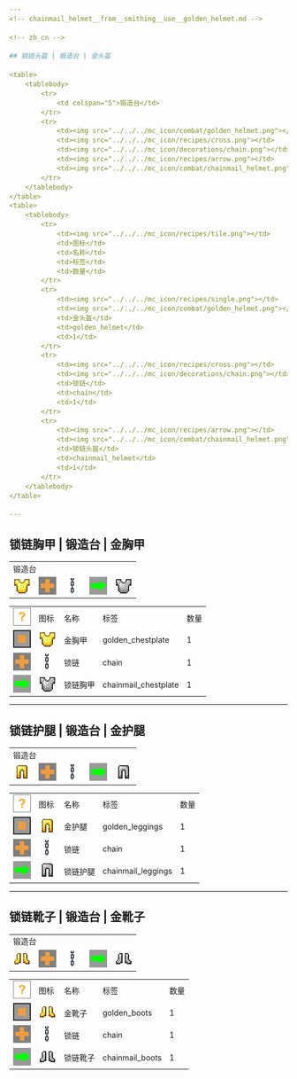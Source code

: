 ```yaml
---
<!-- chainmail_helmet__from__smithing__use__golden_helmet.md -->

<!-- zh_cn -->

## 锁链头盔 | 锻造台 | 金头盔

<table>
	<tablebody>
		<tr>
			<td colspan="5">锻造台</td>
		</tr>
		<tr>
			<td><img src="../../../mc_icon/combat/golden_helmet.png"></td>
			<td><img src="../../../mc_icon/recipes/cross.png"></td>
			<td><img src="../../../mc_icon/decorations/chain.png"></td>
			<td><img src="../../../mc_icon/recipes/arrow.png"></td>
			<td><img src="../../../mc_icon/combat/chainmail_helmet.png"></td>
		</tr>
	</tablebody>
</table>
<table>
	<tablebody>
		<tr>
			<td><img src="../../../mc_icon/recipes/tile.png"></td>
			<td>图标</td>
			<td>名称</td>
			<td>标签</td>
			<td>数量</td>
		</tr>
		<tr>
			<td><img src="../../../mc_icon/recipes/single.png"></td>
			<td><img src="../../../mc_icon/combat/golden_helmet.png"></td>
			<td>金头盔</td>
			<td>golden_helmet</td>
			<td>1</td>
		</tr>
		<tr>
			<td><img src="../../../mc_icon/recipes/cross.png"></td>
			<td><img src="../../../mc_icon/decorations/chain.png"></td>
			<td>锁链</td>
			<td>chain</td>
			<td>1</td>
		</tr>
		<tr>
			<td><img src="../../../mc_icon/recipes/arrow.png"></td>
			<td><img src="../../../mc_icon/combat/chainmail_helmet.png"></td>
			<td>锁链头盔</td>
			<td>chainmail_helmet</td>
			<td>1</td>
		</tr>
	</tablebody>
</table>

---
```

<!-- chainmail_chestplate__from__smithing__use__golden_chestplate.md -->

<!-- zh_cn -->

## 锁链胸甲 | 锻造台 | 金胸甲

<table>
	<tablebody>
		<tr>
			<td colspan="5">锻造台</td>
		</tr>
		<tr>
			<td><img src="../../../mc_icon/combat/golden_chestplate.png"></td>
			<td><img src="../../../mc_icon/recipes/cross.png"></td>
			<td><img src="../../../mc_icon/decorations/chain.png"></td>
			<td><img src="../../../mc_icon/recipes/arrow.png"></td>
			<td><img src="../../../mc_icon/combat/chainmail_chestplate.png"></td>
		</tr>
	</tablebody>
</table>
<table>
	<tablebody>
		<tr>
			<td><img src="../../../mc_icon/recipes/tile.png"></td>
			<td>图标</td>
			<td>名称</td>
			<td>标签</td>
			<td>数量</td>
		</tr>
		<tr>
			<td><img src="../../../mc_icon/recipes/single.png"></td>
			<td><img src="../../../mc_icon/combat/golden_chestplate.png"></td>
			<td>金胸甲</td>
			<td>golden_chestplate</td>
			<td>1</td>
		</tr>
		<tr>
			<td><img src="../../../mc_icon/recipes/cross.png"></td>
			<td><img src="../../../mc_icon/decorations/chain.png"></td>
			<td>锁链</td>
			<td>chain</td>
			<td>1</td>
		</tr>
		<tr>
			<td><img src="../../../mc_icon/recipes/arrow.png"></td>
			<td><img src="../../../mc_icon/combat/chainmail_chestplate.png"></td>
			<td>锁链胸甲</td>
			<td>chainmail_chestplate</td>
			<td>1</td>
		</tr>
	</tablebody>
</table>

---
<!-- chainmail_leggings__from__smithing__use__golden_leggings.md -->

<!-- zh_cn -->

## 锁链护腿 | 锻造台 | 金护腿

<table>
	<tablebody>
		<tr>
			<td colspan="5">锻造台</td>
		</tr>
		<tr>
			<td><img src="../../../mc_icon/combat/golden_leggings.png"></td>
			<td><img src="../../../mc_icon/recipes/cross.png"></td>
			<td><img src="../../../mc_icon/decorations/chain.png"></td>
			<td><img src="../../../mc_icon/recipes/arrow.png"></td>
			<td><img src="../../../mc_icon/combat/chainmail_leggings.png"></td>
		</tr>
	</tablebody>
</table>
<table>
	<tablebody>
		<tr>
			<td><img src="../../../mc_icon/recipes/tile.png"></td>
			<td>图标</td>
			<td>名称</td>
			<td>标签</td>
			<td>数量</td>
		</tr>
		<tr>
			<td><img src="../../../mc_icon/recipes/single.png"></td>
			<td><img src="../../../mc_icon/combat/golden_leggings.png"></td>
			<td>金护腿</td>
			<td>golden_leggings</td>
			<td>1</td>
		</tr>
		<tr>
			<td><img src="../../../mc_icon/recipes/cross.png"></td>
			<td><img src="../../../mc_icon/decorations/chain.png"></td>
			<td>锁链</td>
			<td>chain</td>
			<td>1</td>
		</tr>
		<tr>
			<td><img src="../../../mc_icon/recipes/arrow.png"></td>
			<td><img src="../../../mc_icon/combat/chainmail_leggings.png"></td>
			<td>锁链护腿</td>
			<td>chainmail_leggings</td>
			<td>1</td>
		</tr>
	</tablebody>
</table>

---
<!-- chainmail_boots__from__smithing__use__golden_boots.md -->

<!-- zh_cn -->

## 锁链靴子 | 锻造台 | 金靴子

<table>
	<tablebody>
		<tr>
			<td colspan="5">锻造台</td>
		</tr>
		<tr>
			<td><img src="../../../mc_icon/combat/golden_boots.png"></td>
			<td><img src="../../../mc_icon/recipes/cross.png"></td>
			<td><img src="../../../mc_icon/decorations/chain.png"></td>
			<td><img src="../../../mc_icon/recipes/arrow.png"></td>
			<td><img src="../../../mc_icon/combat/chainmail_boots.png"></td>
		</tr>
	</tablebody>
</table>
<table>
	<tablebody>
		<tr>
			<td><img src="../../../mc_icon/recipes/tile.png"></td>
			<td>图标</td>
			<td>名称</td>
			<td>标签</td>
			<td>数量</td>
		</tr>
		<tr>
			<td><img src="../../../mc_icon/recipes/single.png"></td>
			<td><img src="../../../mc_icon/combat/golden_boots.png"></td>
			<td>金靴子</td>
			<td>golden_boots</td>
			<td>1</td>
		</tr>
		<tr>
			<td><img src="../../../mc_icon/recipes/cross.png"></td>
			<td><img src="../../../mc_icon/decorations/chain.png"></td>
			<td>锁链</td>
			<td>chain</td>
			<td>1</td>
		</tr>
		<tr>
			<td><img src="../../../mc_icon/recipes/arrow.png"></td>
			<td><img src="../../../mc_icon/combat/chainmail_boots.png"></td>
			<td>锁链靴子</td>
			<td>chainmail_boots</td>
			<td>1</td>
		</tr>
	</tablebody>
</table>

